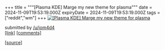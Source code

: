 +++
title = """[Plasma KDE] Marge my new theme for plasma"""
date = 2024-11-09T19:53:19.000Z
expiryDate = 2024-11-09T19:53:19.000Z
tags = ["reddit","wm"]
+++
[![[Plasma KDE] Marge my new theme for plasma](https://b.thumbs.redditmedia.com/Cu_1gp8VL-Ubzt0jg-puof5_neVDbj0ZrlMCOEbOyao.jpg "[Plasma KDE] Marge my new theme for plasma")](https://www.reddit.com/r/unixporn/comments/1gnidp9/plasma_kde_marge_my_new_theme_for_plasma/)

submitted by [/u/jom4d4](https://www.reddit.com/user/jom4d4)  
[\[link\]](https://www.reddit.com/gallery/1gnidp9) [\[comments\]](https://www.reddit.com/r/unixporn/comments/1gnidp9/plasma_kde_marge_my_new_theme_for_plasma/)

[[source]](https://www.reddit.com/r/unixporn/comments/1gnidp9/plasma_kde_marge_my_new_theme_for_plasma/)

